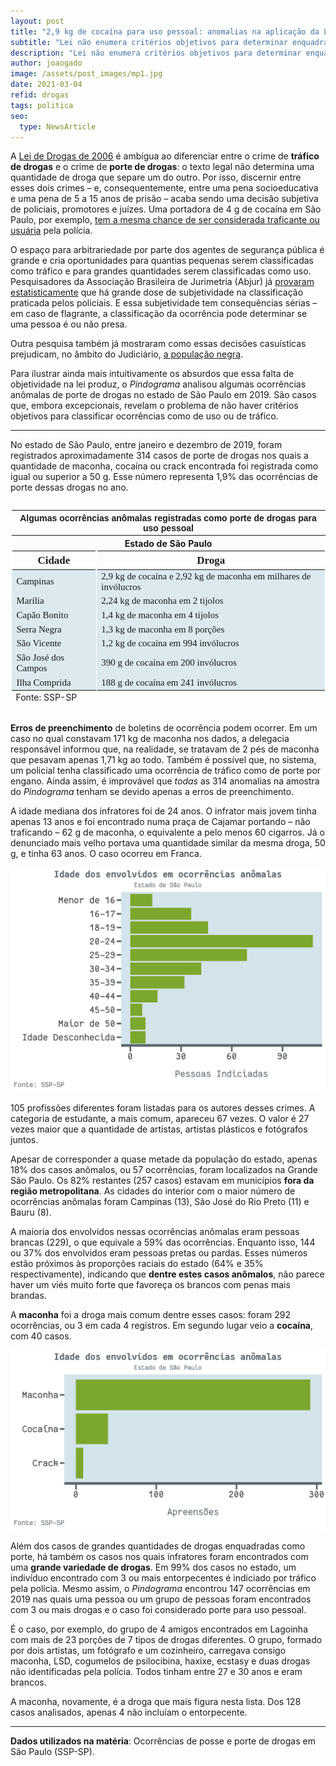 ```yaml
---
layout: post
title: "2,9 kg de cocaína para uso pessoal: anomalias na aplicação da Lei de Drogas"
subtitle: "Lei não enumera critérios objetivos para determinar enquadramento em tráfico ou porte de drogas para uso pessoal"
description: "Lei não enumera critérios objetivos para determinar enquadramento em tráfico ou porte de drogas para uso pessoal"
author: joaogado
image: /assets/post_images/mp1.jpg
date: 2021-03-04
refid: drogas
tags: politica
seo:
  type: NewsArticle
---
```


<p>A <a href="http://www.planalto.gov.br/ccivil_03/_Ato2004-2006/2006/Lei/L11343.htm">Lei de Drogas de 2006</a> é ambígua ao diferenciar entre o crime de <strong>tráfico de drogas</strong> e o crime de <strong>porte de drogas</strong>: o texto legal não determina uma quantidade de droga que separe um do outro. Por isso, discernir entre esses dois crimes – e, consequentemente, entre uma pena socioeducativa e uma pena de 5 a 15 anos de prisão – acaba sendo uma decisão subjetiva de policiais, promotores e juízes. Uma portadora de 4 g de cocaína em São Paulo, por exemplo, <a href="https://www.estadao.com.br/infograficos/cidades,sem-lei-que-cite-quantidades-policia-da-destinos-diversos-a-flagrados-com-droga,977293">tem a mesma chance de ser considerada traficante ou usuária</a> pela polícia.</p>
<p>O espaço para arbitrariedade por parte dos agentes de segurança pública é grande e cria oportunidades para quantias pequenas serem classificadas como tráfico e para grandes quantidades serem classificadas como uso. Pesquisadores da Associação Brasileira de Jurimetria (Abjur) já <a href="https://abj.org.br/pdf/20190402_abj_criterios_objetivos.pdf">provaram estatisticamente</a> que há grande dose de subjetividade na classificação praticada pelos policiais. E essa subjetividade tem consequências sérias – em caso de flagrante, a classificação da ocorrência pode determinar se uma pessoa é ou não presa.</p>
<p>Outra pesquisa também já mostraram como essas decisões casuísticas prejudicam, no âmbito do Judiciário, <a href="https://apublica.org/2019/05/negros-sao-mais-condenados-por-trafico-e-com-menos-drogas-em-sao-paulo/">a população negra</a>.</p>
<p>Para ilustrar ainda mais intuitivamente os absurdos que essa falta de objetividade na lei produz, o <em>Pindograma</em> analisou algumas ocorrências anômalas de porte de drogas no estado de São Paulo em 2019. São casos que, embora excepcionais, revelam o problema de não haver critérios objetivos para classificar ocorrências como de uso ou de tráfico.</p>
<hr />
<p>No estado de São Paulo, entre janeiro e dezembro de 2019, foram registrados aproximadamente 314 casos de porte de drogas nos quais a quantidade de maconha, cocaína ou crack encontrada foi registrada como igual ou superior a 50 g. Esse número representa 1,9% das ocorrências de porte dessas drogas no ano.</p>
<style>html {
  font-family: -apple-system, BlinkMacSystemFont, 'Segoe UI', Roboto, Oxygen, Ubuntu, Cantarell, 'Helvetica Neue', 'Fira Sans', 'Droid Sans', Arial, sans-serif;
}

#voqtzbmzkb .gt_table {
  display: table;
  border-collapse: collapse;
  margin-left: auto;
  margin-right: auto;
  color: #333333;
  font-size: 16px;
  font-weight: normal;
  font-style: normal;
  background-color: #FFFFFF;
  width: auto;
  border-top-style: solid;
  border-top-width: 0px;
  border-top-color: #ffffff;
  border-right-style: none;
  border-right-width: 2px;
  border-right-color: #D3D3D3;
  border-bottom-style: solid;
  border-bottom-width: 2px;
  border-bottom-color: #A8A8A8;
  border-left-style: none;
  border-left-width: 2px;
  border-left-color: #D3D3D3;
}

#voqtzbmzkb .gt_heading {
  background-color: #FFFFFF;
  text-align: center;
  border-bottom-color: #FFFFFF;
  border-left-style: none;
  border-left-width: 1px;
  border-left-color: #D3D3D3;
  border-right-style: none;
  border-right-width: 1px;
  border-right-color: #D3D3D3;
}

#voqtzbmzkb .gt_title {
  color: #333333;
  font-size: 125%;
  font-weight: initial;
  padding-top: 4px;
  padding-bottom: 4px;
  border-bottom-color: #FFFFFF;
  border-bottom-width: 0;
}

#voqtzbmzkb .gt_subtitle {
  color: #333333;
  font-size: 85%;
  font-weight: initial;
  padding-top: 0;
  padding-bottom: 4px;
  border-top-color: #FFFFFF;
  border-top-width: 0;
}

#voqtzbmzkb .gt_bottom_border {
  border-bottom-style: #ffffff;
  border-bottom-width: 2px;
  border-bottom-color: #D3D3D3;
}

#voqtzbmzkb .gt_col_headings {
  border-top-style: solid;
  border-top-width: 2px;
  border-top-color: #ffffff;
  border-bottom-style: solid;
  border-bottom-width: 2px;
  border-bottom-color: #ffffff;
  border-left-style: none;
  border-left-width: 1px;
  border-left-color: #D3D3D3;
  border-right-style: none;
  border-right-width: 1px;
  border-right-color: #D3D3D3;
}

#voqtzbmzkb .gt_col_heading {
  color: #FFFFFF;
  background-color: #d27103;
  font-size: 100%;
  font-weight: normal;
  text-transform: inherit;
  border-left-style: none;
  border-left-width: 1px;
  border-left-color: #D3D3D3;
  border-right-style: none;
  border-right-width: 1px;
  border-right-color: #D3D3D3;
  vertical-align: bottom;
  padding-top: 5px;
  padding-bottom: 6px;
  padding-left: 5px;
  padding-right: 5px;
  overflow-x: hidden;
}

#voqtzbmzkb .gt_column_spanner_outer {
  color: #FFFFFF;
  background-color: #d27103;
  font-size: 100%;
  font-weight: normal;
  text-transform: inherit;
  padding-top: 0;
  padding-bottom: 0;
  padding-left: 4px;
  padding-right: 4px;
}

#voqtzbmzkb .gt_column_spanner_outer:first-child {
  padding-left: 0;
}

#voqtzbmzkb .gt_column_spanner_outer:last-child {
  padding-right: 0;
}

#voqtzbmzkb .gt_column_spanner {
  border-bottom-style: solid;
  border-bottom-width: 2px;
  border-bottom-color: #ffffff;
  vertical-align: bottom;
  padding-top: 5px;
  padding-bottom: 6px;
  overflow-x: hidden;
  display: inline-block;
  width: 100%;
}

#voqtzbmzkb .gt_group_heading {
  padding: 8px;
  color: #333333;
  background-color: #FFFFFF;
  font-size: 100%;
  font-weight: initial;
  text-transform: inherit;
  border-top-style: solid;
  border-top-width: 2px;
  border-top-color: #D3D3D3;
  border-bottom-style: solid;
  border-bottom-width: 2px;
  border-bottom-color: #D3D3D3;
  border-left-style: none;
  border-left-width: 1px;
  border-left-color: #D3D3D3;
  border-right-style: none;
  border-right-width: 1px;
  border-right-color: #D3D3D3;
  vertical-align: middle;
}

#voqtzbmzkb .gt_empty_group_heading {
  padding: 0.5px;
  color: #333333;
  background-color: #FFFFFF;
  font-size: 100%;
  font-weight: initial;
  border-top-style: solid;
  border-top-width: 2px;
  border-top-color: #D3D3D3;
  border-bottom-style: solid;
  border-bottom-width: 2px;
  border-bottom-color: #D3D3D3;
  vertical-align: middle;
}

#voqtzbmzkb .gt_from_md > :first-child {
  margin-top: 0;
}

#voqtzbmzkb .gt_from_md > :last-child {
  margin-bottom: 0;
}

#voqtzbmzkb .gt_row {
  padding-top: 8px;
  padding-bottom: 8px;
  padding-left: 5px;
  padding-right: 5px;
  margin: 10px;
  border-top-style: solid;
  border-top-width: 1px;
  border-top-color: #ffffff;
  border-left-style: none;
  border-left-width: 2px;
  border-left-color: #ffffff;
  border-right-style: none;
  border-right-width: 2px;
  border-right-color: #ffffff;
  vertical-align: middle;
  overflow-x: hidden;
}

#voqtzbmzkb .gt_stub {
  color: #FFFFFF;
  background-color: #6c82a0;
  font-size: 100%;
  font-weight: initial;
  text-transform: inherit;
  border-right-style: solid;
  border-right-width: 2px;
  border-right-color: #ffffff;
  padding-left: 12px;
}

#voqtzbmzkb .gt_summary_row {
  color: #333333;
  background-color: #FFFFFF;
  text-transform: inherit;
  padding-top: 8px;
  padding-bottom: 8px;
  padding-left: 5px;
  padding-right: 5px;
}

#voqtzbmzkb .gt_first_summary_row {
  padding-top: 8px;
  padding-bottom: 8px;
  padding-left: 5px;
  padding-right: 5px;
  border-top-style: solid;
  border-top-width: 2px;
  border-top-color: #D3D3D3;
}

#voqtzbmzkb .gt_grand_summary_row {
  color: #333333;
  background-color: #FFFFFF;
  text-transform: inherit;
  padding-top: 8px;
  padding-bottom: 8px;
  padding-left: 5px;
  padding-right: 5px;
}

#voqtzbmzkb .gt_first_grand_summary_row {
  padding-top: 8px;
  padding-bottom: 8px;
  padding-left: 5px;
  padding-right: 5px;
  border-top-style: double;
  border-top-width: 6px;
  border-top-color: #D3D3D3;
}

#voqtzbmzkb .gt_striped {
  background-color: rgba(128, 128, 128, 0.05);
}

#voqtzbmzkb .gt_table_body {
  border-top-style: solid;
  border-top-width: 2px;
  border-top-color: #ffffff;
  border-bottom-style: solid;
  border-bottom-width: 2px;
  border-bottom-color: #ffffff;
}

#voqtzbmzkb .gt_footnotes {
  color: #333333;
  background-color: #FFFFFF;
  border-bottom-style: none;
  border-bottom-width: 2px;
  border-bottom-color: #D3D3D3;
  border-left-style: none;
  border-left-width: 2px;
  border-left-color: #D3D3D3;
  border-right-style: none;
  border-right-width: 2px;
  border-right-color: #D3D3D3;
}

#voqtzbmzkb .gt_footnote {
  margin: 0px;
  font-size: 90%;
  padding: 4px;
}

#voqtzbmzkb .gt_sourcenotes {
  color: #333333;
  background-color: #FFFFFF;
  border-bottom-style: none;
  border-bottom-width: 2px;
  border-bottom-color: #D3D3D3;
  border-left-style: none;
  border-left-width: 2px;
  border-left-color: #D3D3D3;
  border-right-style: none;
  border-right-width: 2px;
  border-right-color: #D3D3D3;
}

#voqtzbmzkb .gt_sourcenote {
  font-size: 90%;
  padding: 4px;
}

#voqtzbmzkb .gt_left {
  text-align: left;
}

#voqtzbmzkb .gt_center {
  text-align: center;
}

#voqtzbmzkb .gt_right {
  text-align: right;
  font-variant-numeric: tabular-nums;
}

#voqtzbmzkb .gt_font_normal {
  font-weight: normal;
}

#voqtzbmzkb .gt_font_bold {
  font-weight: bold;
}

#voqtzbmzkb .gt_font_italic {
  font-style: italic;
}

#voqtzbmzkb .gt_super {
  font-size: 65%;
}

#voqtzbmzkb .gt_footnote_marks {
  font-style: italic;
  font-size: 65%;
}
</style>
<div id="voqtzbmzkb" style="overflow-x:auto;overflow-y:auto;width:auto;height:auto;"><table class="gt_table">
  <thead class="gt_header">
    <tr>
      <th colspan="2" class="gt_heading gt_title gt_font_normal" style="font-family: Helvetica; font-weight: bold;">Algumas ocorrências anômalas registradas como porte de drogas para uso pessoal</th>
    </tr>
    <tr>
      <th colspan="2" class="gt_heading gt_subtitle gt_font_normal gt_bottom_border" style>Estado de São Paulo</th>
    </tr>
  </thead>
  <thead class="gt_col_headings">
    <tr>
      <th class="gt_col_heading gt_columns_bottom_border gt_left" rowspan="1" colspan="1" style="vertical-align:  middle border-left-width: 1.5px; border-left-style: solid; border-left-color: #ffffff; border-right-width: 1.5px; border-right-style: solid; border-right-color: #ffffff; font-family: Fantasque Sans Mono; font-size: 17px;">Cidade</th>
      <th class="gt_col_heading gt_columns_bottom_border gt_left" rowspan="1" colspan="1" style="vertical-align:  middle border-left-width: 1.5px; border-left-style: solid; border-left-color: #ffffff; border-right-width: 1.5px; border-right-style: solid; border-right-color: #ffffff; font-family: Fantasque Sans Mono; font-size: 17px;">Droga</th>
    </tr>
  </thead>
  <tbody class="gt_table_body">
    <tr>
      <td class="gt_row gt_left" style="font-family: Fantasque Sans Mono; font-size: 15px; background-color: #DCE9EF; border-left-width: 1.5px; border-left-style: solid; border-left-color: #ffffff; border-right-width: 1.5px; border-right-style: solid; border-right-color: #ffffff;">Campinas</td>
      <td class="gt_row gt_left" style="font-family: Fantasque Sans Mono; font-size: 15px; background-color: #DCE9EF; border-left-width: 1.5px; border-left-style: solid; border-left-color: #ffffff; border-right-width: 1.5px; border-right-style: solid; border-right-color: #ffffff;">2,9 kg de cocaína e 2,92 kg de maconha em milhares de invólucros</td>
    </tr>
    <tr>
      <td class="gt_row gt_left" style="font-family: Fantasque Sans Mono; font-size: 15px; background-color: #DCE9EF; border-left-width: 1.5px; border-left-style: solid; border-left-color: #ffffff; border-right-width: 1.5px; border-right-style: solid; border-right-color: #ffffff;">Marília</td>
      <td class="gt_row gt_left" style="font-family: Fantasque Sans Mono; font-size: 15px; background-color: #DCE9EF; border-left-width: 1.5px; border-left-style: solid; border-left-color: #ffffff; border-right-width: 1.5px; border-right-style: solid; border-right-color: #ffffff;">2,24 kg de maconha em 2 tijolos</td>
    </tr>
    <tr>
      <td class="gt_row gt_left" style="font-family: Fantasque Sans Mono; font-size: 15px; background-color: #DCE9EF; border-left-width: 1.5px; border-left-style: solid; border-left-color: #ffffff; border-right-width: 1.5px; border-right-style: solid; border-right-color: #ffffff;">Capão Bonito</td>
      <td class="gt_row gt_left" style="font-family: Fantasque Sans Mono; font-size: 15px; background-color: #DCE9EF; border-left-width: 1.5px; border-left-style: solid; border-left-color: #ffffff; border-right-width: 1.5px; border-right-style: solid; border-right-color: #ffffff;">1,4 kg de maconha em 4 tijolos</td>
    </tr>
    <tr>
      <td class="gt_row gt_left" style="font-family: Fantasque Sans Mono; font-size: 15px; background-color: #DCE9EF; border-left-width: 1.5px; border-left-style: solid; border-left-color: #ffffff; border-right-width: 1.5px; border-right-style: solid; border-right-color: #ffffff;">Serra Negra</td>
      <td class="gt_row gt_left" style="font-family: Fantasque Sans Mono; font-size: 15px; background-color: #DCE9EF; border-left-width: 1.5px; border-left-style: solid; border-left-color: #ffffff; border-right-width: 1.5px; border-right-style: solid; border-right-color: #ffffff;">1,3 kg de maconha em 8 porções</td>
    </tr>
    <tr>
      <td class="gt_row gt_left" style="font-family: Fantasque Sans Mono; font-size: 15px; background-color: #DCE9EF; border-left-width: 1.5px; border-left-style: solid; border-left-color: #ffffff; border-right-width: 1.5px; border-right-style: solid; border-right-color: #ffffff;">São Vicente</td>
      <td class="gt_row gt_left" style="font-family: Fantasque Sans Mono; font-size: 15px; background-color: #DCE9EF; border-left-width: 1.5px; border-left-style: solid; border-left-color: #ffffff; border-right-width: 1.5px; border-right-style: solid; border-right-color: #ffffff;">1,2 kg de cocaína em 994 invólucros</td>
    </tr>
    <tr>
      <td class="gt_row gt_left" style="font-family: Fantasque Sans Mono; font-size: 15px; background-color: #DCE9EF; border-left-width: 1.5px; border-left-style: solid; border-left-color: #ffffff; border-right-width: 1.5px; border-right-style: solid; border-right-color: #ffffff;">São José dos Campos</td>
      <td class="gt_row gt_left" style="font-family: Fantasque Sans Mono; font-size: 15px; background-color: #DCE9EF; border-left-width: 1.5px; border-left-style: solid; border-left-color: #ffffff; border-right-width: 1.5px; border-right-style: solid; border-right-color: #ffffff;">390 g de cocaína em 200 invólucros</td>
    </tr>
    <tr>
      <td class="gt_row gt_left" style="font-family: Fantasque Sans Mono; font-size: 15px; background-color: #DCE9EF; border-left-width: 1.5px; border-left-style: solid; border-left-color: #ffffff; border-right-width: 1.5px; border-right-style: solid; border-right-color: #ffffff;">Ilha Comprida</td>
      <td class="gt_row gt_left" style="font-family: Fantasque Sans Mono; font-size: 15px; background-color: #DCE9EF; border-left-width: 1.5px; border-left-style: solid; border-left-color: #ffffff; border-right-width: 1.5px; border-right-style: solid; border-right-color: #ffffff;">188 g de cocaína em 241 invólucros</td>
    </tr>
  </tbody>
  <tfoot class="gt_sourcenotes">
    <tr>
      <td class="gt_sourcenote" colspan="2">Fonte: SSP-SP</td>
    </tr>
  </tfoot>
  
</table></div>
<p><strong>Erros de preenchimento</strong> de boletins de ocorrência podem ocorrer. Em um caso no qual constavam 171 kg de maconha nos dados, a delegacia responsável informou que, na realidade, se tratavam de 2 pés de maconha que pesavam apenas 1,71 kg ao todo. Também é possível que, no sistema, um policial tenha classificado uma ocorrência de tráfico como de porte por engano. Ainda assim, é improvável que <em>todas</em> as 314 anomalias na amostra do <em>Pindograma</em> tenham se devido apenas a erros de preenchimento.</p>
<p>A idade mediana dos infratores foi de 24 anos. O infrator mais jovem tinha apenas 13 anos e foi encontrado numa praça de Cajamar portando – não traficando – 62 g de maconha, o equivalente a pelo menos 60 cigarros. Já o denunciado mais velho portava uma quantidade similar da mesma droga, 50 g, e tinha 63 anos. O caso ocorreu em Franca.</p>
<p><img src="/assets/post_images/Drogas_files/figure-html/unnamed-chunk-5-1.png" width="672" /></p>
<p>105 profissões diferentes foram listadas para os autores desses crimes. A categoria de estudante, a mais comum, apareceu 67 vezes. O valor é 27 vezes maior que a quantidade de artistas, artistas plásticos e fotógrafos juntos.</p>
<p>Apesar de corresponder a quase metade da população do estado, apenas 18% dos casos anômalos, ou 57 ocorrências, foram localizados na Grande São Paulo. Os 82% restantes (257 casos) estavam em municípios <strong>fora da região metropolitana</strong>. As cidades do interior com o maior número de ocorrências anômalas foram Campinas (13), São José do Rio Preto (11) e Bauru (8).</p>
<p>A maioria dos envolvidos nessas ocorrências anômalas eram pessoas brancas (229), o que equivale a 59% das ocorrências. Enquanto isso, 144 ou 37% dos envolvidos eram pessoas pretas ou pardas. Esses números estão próximos às proporções raciais do estado (64% e 35% respectivamente), indicando que <strong>dentre estes casos anômalos</strong>, não parece haver um viés muito forte que favoreça os brancos com penas mais brandas.</p>
<p>A <strong>maconha</strong> foi a droga mais comum dentre esses casos: foram 292 ocorrências, ou 3 em cada 4 registros. Em segundo lugar veio a <strong>cocaína</strong>, com 40 casos.</p>
<p><img src="/assets/post_images/Drogas_files/figure-html/unnamed-chunk-10-1.png" width="672" /></p>
<p>Além dos casos de grandes quantidades de drogas enquadradas como porte, há também os casos nos quais infratores foram encontrados com uma <strong>grande variedade de drogas</strong>. Em 99% dos casos no estado, um indivíduo encontrado com 3 ou mais entorpecentes é indiciado por tráfico pela polícia. Mesmo assim, o <em>Pindograma</em> encontrou 147 ocorrências em 2019 nas quais uma pessoa ou um grupo de pessoas foram encontrados com 3 ou mais drogas e o caso foi considerado porte para uso pessoal.</p>
<p>É o caso, por exemplo, do grupo de 4 amigos encontrados em Lagoinha com mais de 23 porções de 7 tipos de drogas diferentes. O grupo, formado por dois artistas, um fotógrafo e um cozinheiro, carregava consigo maconha, LSD, cogumelos de psilocibina, haxixe, ecstasy e duas drogas não identificadas pela polícia. Todos tinham entre 27 e 30 anos e eram brancos.</p>
<p>A maconha, novamente, é a droga que mais figura nesta lista. Dos 128 casos analisados, apenas 4 não incluíam o entorpecente.</p>
<hr />
<p><strong>Dados utilizados na matéria</strong>: Ocorrências de posse e porte de drogas em São Paulo (SSP-SP).</p>
